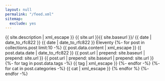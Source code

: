```yaml
---
layout: null
permalink: "/feed.xml"
sitemap:
  exclude: yes
---
```

<?xml version="1.0" encoding="UTF-8"?>
<rss version="2.0" xmlns:atom="http://www.w3.org/2005/Atom">
  <channel>
    <title>{{ site.title | xml_escape }}</title>
    <description>{{ site.description | xml_escape }}</description>
    <link>{{ site.url }}{{ site.baseurl }}/</link>
    <atom:link href="{{ "/feed.xml" | prepend: site.baseurl | prepend: site.url }}" rel="self" type="application/rss+xml" />
    <pubDate>{{ date | date_to_rfc822 }}</pubDate>
    <lastBuildDate>{{ date | date_to_rfc822 }}</lastBuildDate>
    <generator>Eleventy</generator>
    {%- for post in collections.post limit:10 -%}
      <item>
        <title>{{ post.data.title | xml_escape }}</title>
        <description>{{ post.data.content | xml_escape }}</description>
        <pubDate>{{ post.data.date | date_to_rfc822 }}</pubDate>
        <link>{{ post.url | prepend: site.baseurl | prepend: site.url }}</link>
        <guid isPermaLink="true">{{ post.url | prepend: site.baseurl | prepend: site.url }}</guid>
        {%- for tag in post.data.tags -%}
        <category>{{ tag | xml_escape }}</category>
        {%- endfor -%}
        {%- for cat in post.categories -%}
        <category>{{ cat | xml_escape }}</category>
        {% endfor %}
      </item>
    {%- endfor -%}
  </channel>
</rss>
